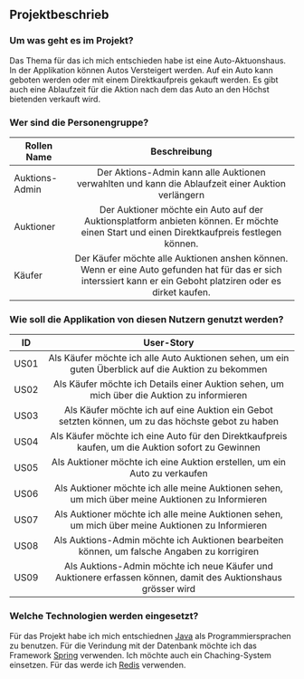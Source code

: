 ## Projektbeschrieb

### Um was geht es im Projekt?
Das Thema für das ich mich entschieden habe ist eine Auto-Aktuonshaus. In der Applikation können Autos Versteigert werden. Auf ein Auto kann geboten werden oder mit einem Direktkaufpreis gekauft werden. Es gibt auch eine Ablaufzeit für die Aktion nach dem das Auto an den Höchst bietenden verkauft wird.

### Wer sind die Personengruppe?

| Rollen Name | Beschreibung  |
| -----|:-------------:|
| Auktions-Admin | Der Aktions-Admin kann alle Auktionen verwahlten und kann die Ablaufzeit einer Auktion verlängern |
| Auktioner | Der Auktioner möchte ein Auto auf der Auktionsplatform anbieten können. Er möchte einen Start und einen Direktkaufpreis festlegen können.|
| Käufer | Der Käufer möchte alle Auktionen anshen können. Wenn er eine Auto gefunden hat für das er sich interssiert kann er ein Geboht platziren oder es dirket kaufen. |

### Wie soll die Applikation von diesen Nutzern genutzt werden?

| ID | User-Story  |
| -----|:-------------:|
| US01 | Als Käufer möchte ich alle Auto Auktionen sehen, um ein guten Überblick auf die Auktion zu bekommen |
| US02 | Als Käufer möchte ich Details einer Auktion sehen, um mich über die Auktion zu informieren |
| US03 | Als Käufer möchte ich auf eine Auktion ein Gebot setzten können, um zu das höchste gebot zu haben |
| US04 | Als Käufer möchte ich eine Auto für den Direktkaufpreis kaufen, um die Auktion sofort zu Gewinnen |
| US05 | Als Auktioner möchte ich eine Auktion erstellen, um ein Auto zu verkaufen |
| US06 | Als Auktioner möchte ich alle meine Auktionen sehen, um mich über meine Auktionen zu Informieren|
| US07 | Als Auktioner möchte ich alle meine Auktionen sehen, um mich über meine Auktionen zu Informieren|
| US08 | Als Auktions-Admin möchte ich Auktionen bearbeiten können, um falsche Angaben zu korrigiren |
| US09 | Als Auktions-Admin möchte ich neue Käufer und Auktionere erfassen können, damit des Auktionshaus grösser wird|

### Welche Technologien werden eingesetzt?

Für das Projekt habe ich mich entschiednen [Java](https://www.java.com/) als Programmiersprachen zu benutzen. Für die Verindung mit der Datenbank möchte ich das Framework [Spring](https://spring.io) verwenden. Ich möchte auch ein Chaching-System einsetzen. Für das werde ich [Redis](https://redis.io) verwenden.
